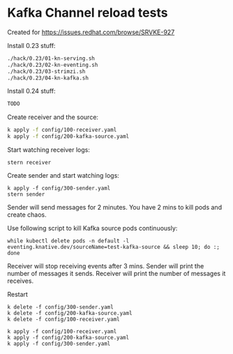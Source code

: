 # Kafka Channel reload tests

Created for https://issues.redhat.com/browse/SRVKE-927

Install 0.23 stuff:
```bash
./hack/0.23/01-kn-serving.sh
./hack/0.23/02-kn-eventing.sh
./hack/0.23/03-strimzi.sh
./hack/0.23/04-kn-kafka.sh
```

Install 0.24 stuff:
```bash
TODO
```

Create receiver and the source:

```bash
k apply -f config/100-receiver.yaml
k apply -f config/200-kafka-source.yaml
```

Start watching receiver logs:

```
stern receiver
```

Create sender and start watching logs:

```
k apply -f config/300-sender.yaml
stern sender
```

Sender will send messages for 2 minutes. You have 2 mins to kill pods and create chaos.

Use following script to kill Kafka source pods continuously:

```
while kubectl delete pods -n default -l eventing.knative.dev/sourceName=test-kafka-source && sleep 10; do :; done
```

Receiver will stop receiving events after 3 mins.
Sender will print the number of messages it sends.
Receiver will print the number of messages it receives.


Restart

```
k delete -f config/300-sender.yaml
k delete -f config/200-kafka-source.yaml
k delete -f config/100-receiver.yaml

k apply -f config/100-receiver.yaml
k apply -f config/200-kafka-source.yaml
k apply -f config/300-sender.yaml
```
